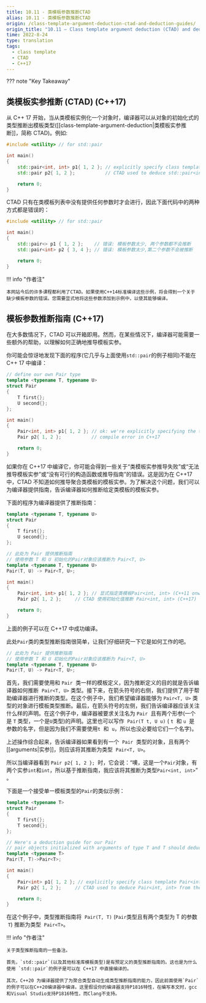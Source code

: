 ```yaml
---
title: 10.11 - 类模板参数推断CTAD
alias: 10.11 - 类模板参数推断CTAD
origin: /class-template-argument-deduction-ctad-and-deduction-guides/
origin_title: "10.11 — Class template argument deduction (CTAD) and deduction guides"
time: 2022-8-24
type: translation
tags:
  - class template
  - CTAD
  - C++17
---
```


??? note "Key Takeaway"

## 类模板实参推断 (CTAD) (C++17)

从 C++ 17 开始，当从类模板实例化一个对象时，编译器可以从对象的初始化式的类型推断出模板类型([[class-template-argument-deduction|类模板实参推断]]，简称 CTAD)。例如:

```cpp
#include <utility> // for std::pair

int main()
{
    std::pair<int, int> p1{ 1, 2 }; // explicitly specify class template std::pair<int, int> (C++11 onward)
    std::pair p2{ 1, 2 };           // CTAD used to deduce std::pair<int, int> from the initializers (C++17)

    return 0;
}
```

CTAD 只有在类模板列表中没有提供任何参数时才会进行，因此下面代码中的两种方式都是错误的：

```cpp
#include <utility> // for std::pair

int main()
{
    std::pair<> p1 { 1, 2 };    // 错误: 模板参数太少, 两个参数都不会推断
    std::pair<int> p2 { 3, 4 }; // 错误: 模板参数太少,第二个参数不会被推断

    return 0;
}
```

!!! info "作者注"

    本网站今后的许多课程都利用了CTAD。如果使用C++14标准编译这些示例，将会得到一个关于缺少模板参数的错误。您需要显式地将这些参数添加到示例中，以使其能够编译。

## 模板参数推断指南 (C++17)

在大多数情况下，CTAD 可以开箱即用。然而，在某些情况下，编译器可能需要一些额外的帮助，以理解如何正确地推导模板实参。

你可能会惊讶地发现下面的程序(它几乎与上面使用`std::pair`的例子相同)不能在 C++ 17 中编译：

```cpp
// define our own Pair type
template <typename T, typename U>
struct Pair
{
    T first{};
    U second{};
};

int main()
{
    Pair<int, int> p1{ 1, 2 }; // ok: we're explicitly specifying the template arguments
    Pair p2{ 1, 2 };           // compile error in C++17

    return 0;
}
```

如果你在 C++17 中编译它，你可能会得到一些关于“类模板实参推导失败”或“无法推导模板实参”或“没有可行的构造函数或推导指南”的错误。这是因为在 C++17 中，CTAD 不知道如何推导聚合类模板的模板实参。为了解决这个问题，我们可以为编译器提供指南，告诉编译器如何推断给定类模板的模板实参。

下面的程序为编译器提供了推断指南：

```cpp
template <typename T, typename U>
struct Pair
{
    T first{};
    U second{};
};

// 此处为 Pair 提供推断指南
// 使用参数 T 和 U 初始化的Pair对象应该推断为 Pair<T, U>
template <typename T, typename U>
Pair(T, U) -> Pair<T, U>;

int main()
{
    Pair<int, int> p1{ 1, 2 }; // 显式指定类模板Pair<int, int> (C++11 onward)
    Pair p2{ 1, 2 };     // CTAD 使用初始化值推断 Pair<int, int> (C++17)

    return 0;
}
```

上面的例子可以在 C++17 中成功编译。

此处`Pair`类的类型推断指南很简单，让我们仔细研究一下它是如何工作的吧。

```cpp
// 此处为 Pair 提供推断指南
// 使用参数 T 和 U 初始化的Pair对象应该推断为 Pair<T, U>
template <typename T, typename U>
Pair(T, U) -> Pair<T, U>;
```

首先，我们需要使用和 `Pair`  类一样的模板定义，因为推断定义的目的就是告诉编译器如何推断  `Pair<T, U>` 类型。接下来，在箭头符号的右侧，我们提供了用于帮助编译器进行推断的类型。在这个例子中，我们希望编译器能够为 `Pair<T, U>` 类型的对象进行模板类型推断。最后，在箭头符号的左侧，我们告诉编译器应该关注什么样的声明。在这个例子中，编译器被要求关注名为 `Pair`  且有两个形参(一个是 `T` 类型，一个是`U`类型)的声明。这里也可以写作  `Pair(T t, U u)` ( `t`  和 `u`  是参数的名字，但是因为我们不需要使用`t`  和  `u`，所以也没必要给它们一个名字)。

上述操作综合起来，告诉编译器如果看到有一个  `Pair`  类型的对象，且有两个[[arguments|实参]]，则应该将其推断为类型  `Pair<T, U>`。

所以当编译器看到 `Pair p2{ 1, 2 };`  时，它会说：“噢，这是一个`Pair`对象，有两个实参`int`和`int`，所以基于推断指南，我应该将其推断为类型`Pair<int, int>`” 。

下面是一个接受单一模板类型的`Pair`的类似示例：

```cpp
template <typename T>
struct Pair
{
    T first{};
    T second{};
};

// Here's a deduction guide for our Pair
// pair objects initialized with arguments of type T and T should deduce to Pair<T>
template <typename T>
Pair(T, T)->Pair<T>;

int main()
{
    Pair<int> p1{ 1, 2 }; // explicitly specify class template Pair<int> (C++11 onward)
    Pair p2{ 1, 2 };     // CTAD used to deduce Pair<int, int> from the initializers (C++17)

    return 0;
}
```

在这个例子中，类型推断指南将  `Pair(T, T)` (`Pair`类型且有两个类型为 T 的参数  `T`) 推断为类型  `Pair<T>`。

!!! info "作者注"

    关于类型推断指南的一些备注。

    首先，`std::pair`(以及其他标准库模板类型)是有预定义的类型推断指南的。这也是为什么使用 `std::pair`的例子是可以在 C++17 中直接编译的。

    其次，C++20 为编译器提供了为聚合类型自动生成类型推断指南的能力，因此前面使用`Pair`的例子可以在C++20编译器中编译。这里假设你的编译器支持P1816特性，在编写本文时，gcc和Visual Studio支持P1816特性，而Clang不支持。

